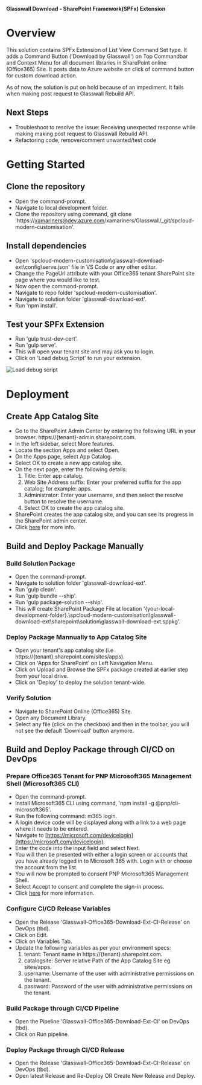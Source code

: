 **Glasswall Download - SharePoint Framework(SPFx) Extension**

# Overview
This solution contains SPFx Extension of List View Command Set type. It adds a Command Button ('Download by Glasswall') on Top Commandbar and Context Menu for all document libraries in SharePoint online (Office365) Site. It posts data to Azure website on click of command button for custom download action.

As of now, the solution is put on hold because of an impediment. It fails when making post request to Glasswall Rebuild API.

## Next Steps
- Troubleshoot to resolve the issue: Receiving unexpected response while making making post request to Glasswall Rebuild API.
- Refactoring code, remove/comment unwanted/test code

# Getting Started

## Clone the repository
- Open the command-prompt.
- Navigate to local development folder.
- Clone the repository using command, git clone 'https://xamariners@dev.azure.com/xamariners/Glasswall/_git/spcloud-modern-customisation'.

## Install dependencies
- Open 'spcloud-modern-customisation\glasswall-download-ext\config\serve.json' file in VS Code or any other editor.
- Change the PageUrl attribute with your Office365 tenant SharePoint site page where you would like to test.
- Now open the command-prompt.
- Navigate to repo folder 'spcloud-modern-customisation'.
- Navigate to solution folder 'glasswall-download-ext'.
- Run 'npm install'.

## Test your SPFx Extension
- Run 'gulp trust-dev-cert'.
- Run 'gulp serve'.
- This will open your tenant site and may ask you to login.
- Click on 'Load debug Script' to run your extension.

![Load debug script](https://docs.microsoft.com/en-us/sharepoint/dev/images/ext-com-accept-debug-scripts.png)

# Deployment

## Create App Catalog Site
- Go to the SharePoint Admin Center by entering the following URL in your browser. https://{tenant}-admin.sharepoint.com.
- In the left sidebar, select More features.
- Locate the section Apps and select Open.
- On the Apps page, select App Catalog.
- Select OK to create a new app catalog site.
- On the next page, enter the following details:
    1. Title: Enter app catalog.
    2. Web Site Address suffix: Enter your preferred suffix for the app catalog; for example: apps.
    3. Administrator: Enter your username, and then select the resolve button to resolve the username.
    4. Select OK to create the app catalog site.
- SharePoint creates the app catalog site, and you can see its progress in the SharePoint admin center.
- Click [here](https://docs.microsoft.com/en-us/sharepoint/dev/spfx/set-up-your-developer-tenant#create-app-catalog-site) for more info.

## Build and Deploy Package Manually

### Build Solution Package
- Open the command-prompt.
- Navigate to solution folder 'glasswall-download-ext'.
- Run 'gulp clean'.
- Run 'gulp bundle --ship'.
- Run 'gulp package-solution --ship'.
- This will create SharePoint Package File at location '{your-local-development-folder}.\spcloud-modern-customisation\glasswall-download-ext\sharepoint\solution\glasswall-download-ext.sppkg'.

### Deploy Package Mannually to App Catalog Site
- Open your tenant's app catalog site (i.e https://{tenant}.sharepoint.com/sites/apps).
- Click on 'Apps for SharePoint' on Left Navigation Menu.
- Click on Upload and Browse the SPFx package created at earlier step from your local drive.
- Click on 'Deploy' to deploy the solution tenant-wide.

### Verify Solution
- Navigate to SharePoint Online (Office365) Site.
- Open any Document Library.
- Select any file (click on the checkbox) and then in the toolbar, you will not see the default 'Download' button anymore.

## Build and Deploy Package through CI/CD on DevOps

### Prepare Office365 Tenant for PNP Microsoft365 Management Shell (Microsoft365 CLI)
- Open the command-prompt.
- Install Microsoft365 CLI using command, 'npm install -g @pnp/cli-microsoft365'.
- Run the following command: m365 login.
- A login device code will be displayed along with a link to a web page where it needs to be entered.
- Navigate to [https://microsoft.com/devicelogin](https://microsoft.com/devicelogin).
- Enter the code into the input field and select Next. 
- You will then be presented with either a login screen or accounts that you have already logged in to Microsoft 365 with. Login with or choose the account from the list.
- You will now be prompted to consent PNP Microsoft365 Management Shell.
- Select Accept to consent and complete the sign-in process.
- Click [here](https://pnp.github.io/cli-microsoft365/user-guide/connecting-office-365/) for more information.

### Configure CI/CD Release Variables
- Open the Release 'Glasswall-Office365-Download-Ext-CI-Release' on DevOps (tbd).
- Click on Edit.
- Click on Variables Tab.
- Update the following variables as per your environment specs:
    1. tenant: Tenant name in https://{tenant}.sharepoint.com.
    2. catalogsite: Server relative Path of the App Catalog Site eg sites/apps.
    3. username: Username of the user with administrative permissions on the tenant.
    4. password: Password of the user with administrative permissions on the tenant.

### Build Package through CI/CD Pipeline
- Open the Pipeline 'Glasswall-Office365-Download-Ext-CI' on DevOps (tbd).
- Click on Run pipeline.

### Deploy Package through CI/CD Release
- Open the Release 'Glasswall-Office365-Download-Ext-CI-Release' on DevOps (tbd).
- Open latest Release and Re-Deploy OR Create New Release and Deploy.